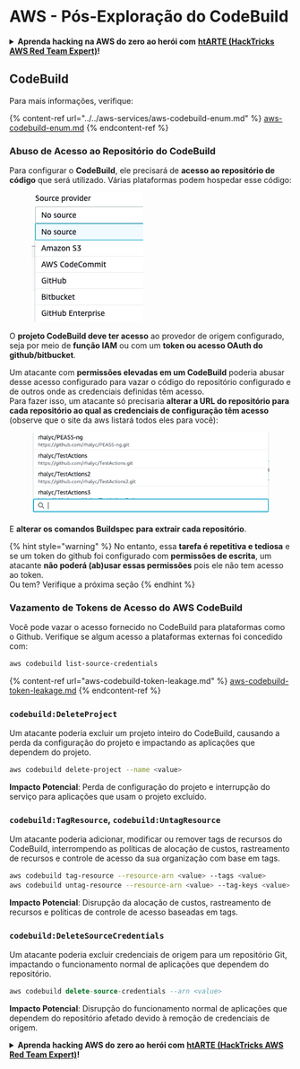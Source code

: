# AWS - Pós-Exploração do CodeBuild

<details>

<summary><strong>Aprenda hacking na AWS do zero ao herói com</strong> <a href="https://training.hacktricks.xyz/courses/arte"><strong>htARTE (HackTricks AWS Red Team Expert)</strong></a><strong>!</strong></summary>

Outras formas de apoiar o HackTricks:

* Se você quiser ver sua **empresa anunciada no HackTricks** ou **baixar o HackTricks em PDF** Confira os [**PLANOS DE ASSINATURA**](https://github.com/sponsors/carlospolop)!
* Adquira o [**swag oficial PEASS & HackTricks**](https://peass.creator-spring.com)
* Descubra [**A Família PEASS**](https://opensea.io/collection/the-peass-family), nossa coleção exclusiva de [**NFTs**](https://opensea.io/collection/the-peass-family)
* **Junte-se ao** 💬 [**grupo Discord**](https://discord.gg/hRep4RUj7f) ou ao [**grupo telegram**](https://t.me/peass) ou **siga-nos** no **Twitter** 🐦 [**@hacktricks\_live**](https://twitter.com/hacktricks\_live)**.**
* **Compartilhe seus truques de hacking enviando PRs para os** [**HackTricks**](https://github.com/carlospolop/hacktricks) e [**HackTricks Cloud**](https://github.com/carlospolop/hacktricks-cloud) repositórios do github.

</details>

## CodeBuild

Para mais informações, verifique:

{% content-ref url="../../aws-services/aws-codebuild-enum.md" %}
[aws-codebuild-enum.md](../../aws-services/aws-codebuild-enum.md)
{% endcontent-ref %}

### Abuso de Acesso ao Repositório do CodeBuild

Para configurar o **CodeBuild**, ele precisará de **acesso ao repositório de código** que será utilizado. Várias plataformas podem hospedar esse código:

<figure><img src="../../../../.gitbook/assets/image (96).png" alt=""><figcaption></figcaption></figure>

O **projeto CodeBuild deve ter acesso** ao provedor de origem configurado, seja por meio de **função IAM** ou com um **token ou acesso OAuth do github/bitbucket**.

Um atacante com **permissões elevadas em um CodeBuild** poderia abusar desse acesso configurado para vazar o código do repositório configurado e de outros onde as credenciais definidas têm acesso.\
Para fazer isso, um atacante só precisaria **alterar a URL do repositório para cada repositório ao qual as credenciais de configuração têm acesso** (observe que o site da aws listará todos eles para você):

<figure><img src="../../../../.gitbook/assets/image (107).png" alt=""><figcaption></figcaption></figure>

E **alterar os comandos Buildspec para extrair cada repositório**.

{% hint style="warning" %}
No entanto, essa **tarefa é repetitiva e tediosa** e se um token do github foi configurado com **permissões de escrita**, um atacante **não poderá (ab)usar essas permissões** pois ele não tem acesso ao token.\
Ou tem? Verifique a próxima seção
{% endhint %}

### Vazamento de Tokens de Acesso do AWS CodeBuild

Você pode vazar o acesso fornecido no CodeBuild para plataformas como o Github. Verifique se algum acesso a plataformas externas foi concedido com:
```bash
aws codebuild list-source-credentials
```
{% content-ref url="aws-codebuild-token-leakage.md" %}
[aws-codebuild-token-leakage.md](aws-codebuild-token-leakage.md)
{% endcontent-ref %}

### `codebuild:DeleteProject`

Um atacante poderia excluir um projeto inteiro do CodeBuild, causando a perda da configuração do projeto e impactando as aplicações que dependem do projeto.
```bash
aws codebuild delete-project --name <value>
```
**Impacto Potencial**: Perda de configuração do projeto e interrupção do serviço para aplicações que usam o projeto excluído.

### `codebuild:TagResource`, `codebuild:UntagResource`

Um atacante poderia adicionar, modificar ou remover tags de recursos do CodeBuild, interrompendo as políticas de alocação de custos, rastreamento de recursos e controle de acesso da sua organização com base em tags.
```bash
aws codebuild tag-resource --resource-arn <value> --tags <value>
aws codebuild untag-resource --resource-arn <value> --tag-keys <value>
```
**Impacto Potencial**: Disrupção da alocação de custos, rastreamento de recursos e políticas de controle de acesso baseadas em tags.

### `codebuild:DeleteSourceCredentials`

Um atacante poderia excluir credenciais de origem para um repositório Git, impactando o funcionamento normal de aplicações que dependem do repositório.
```sql
aws codebuild delete-source-credentials --arn <value>
```
**Impacto Potencial**: Disrupção do funcionamento normal de aplicações que dependem do repositório afetado devido à remoção de credenciais de origem.

<details>

<summary><strong>Aprenda hacking AWS do zero ao herói com</strong> <a href="https://training.hacktricks.xyz/courses/arte"><strong>htARTE (HackTricks AWS Red Team Expert)</strong></a><strong>!</strong></summary>

Outras maneiras de apoiar o HackTricks:

* Se você deseja ver sua **empresa anunciada no HackTricks** ou **baixar o HackTricks em PDF** Confira os [**PLANOS DE ASSINATURA**](https://github.com/sponsors/carlospolop)!
* Adquira o [**swag oficial PEASS & HackTricks**](https://peass.creator-spring.com)
* Descubra [**A Família PEASS**](https://opensea.io/collection/the-peass-family), nossa coleção exclusiva de [**NFTs**](https://opensea.io/collection/the-peass-family)
* **Junte-se ao** 💬 [**grupo Discord**](https://discord.gg/hRep4RUj7f) ou ao [**grupo telegram**](https://t.me/peass) ou **siga-nos** no **Twitter** 🐦 [**@hacktricks\_live**](https://twitter.com/hacktricks\_live)**.**
* **Compartilhe seus truques de hacking enviando PRs para os** [**HackTricks**](https://github.com/carlospolop/hacktricks) e [**HackTricks Cloud**](https://github.com/carlospolop/hacktricks-cloud) repositórios do github.

</details>

